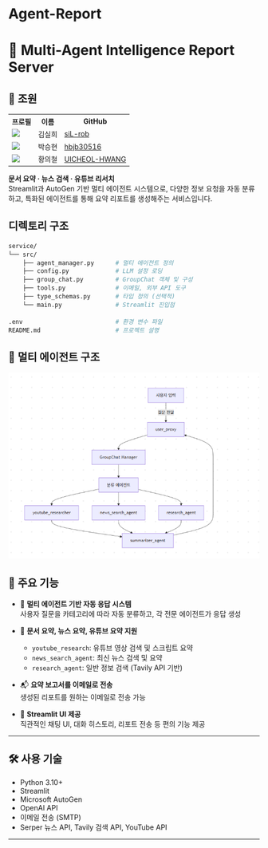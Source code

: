 # Agent-Report

# 🤖 Multi-Agent Intelligence Report Server

## 🤝 조원

<table>
  <tr>
    <th>프로필</th>
    <th>이름</th>
    <th>GitHub</th>
  </tr>
  <tr>
    <td><img src="https://avatars.githubusercontent.com/u/58744783?v=4" width="80"></td>
    <td>김실희</td>
    <td><a href="https://github.com/siL-rob">siL-rob</a></td>
  </tr>
  <tr>
    <td><img src="https://avatars.githubusercontent.com/u/197730452?v=4" width="80"></td>
    <td>박승현</td>
    <td><a href="https://github.com/hbjb30516">hbjb30516</a></td>
  </tr>
  <tr>
    <td><img src="https://avatars.githubusercontent.com/u/109947779?v=4" width="80"></td>
    <td>황의철</td>
    <td><a href="https://github.com/UICHEOL-HWANG">UICHEOL-HWANG</a></td>
  </tr>
</table>



**문서 요약 · 뉴스 검색 · 유튜브 리서치**  
Streamlit과 AutoGen 기반 멀티 에이전트 시스템으로, 다양한 정보 요청을 자동 분류하고, 특화된 에이전트를 통해 요약 리포트를 생성해주는 서비스입니다.

## 디렉토리 구조 

```bash
service/
└── src/
    ├── agent_manager.py      # 멀티 에이전트 정의
    ├── config.py             # LLM 설정 로딩
    ├── group_chat.py         # GroupChat 객체 및 구성
    ├── tools.py              # 이메일, 외부 API 도구
    ├── type_schemas.py       # 타입 정의 (선택적)
    └── main.py               # Streamlit 진입점

.env                          # 환경 변수 파일
README.md                     # 프로젝트 설명

```

## 🧩 멀티 에이전트 구조
![메인인](./image/아키텍처.png)

## 🚀 주요 기능

- 🧠 **멀티 에이전트 기반 자동 응답 시스템**  
  사용자 질문을 카테고리에 따라 자동 분류하고, 각 전문 에이전트가 응답 생성

- 📄 **문서 요약, 뉴스 요약, 유튜브 요약 지원**  
  - `youtube_research`: 유튜브 영상 검색 및 스크립트 요약  
  - `news_search_agent`: 최신 뉴스 검색 및 요약  
  - `research_agent`: 일반 정보 검색 (Tavily API 기반)

- 📬 **요약 보고서를 이메일로 전송**  
  생성된 리포트를 원하는 이메일로 전송 가능

- 🧾 **Streamlit UI 제공**  
  직관적인 채팅 UI, 대화 히스토리, 리포트 전송 등 편의 기능 제공

---

## 🛠️ 사용 기술

- Python 3.10+
- Streamlit
- Microsoft AutoGen
- OpenAI API
- 이메일 전송 (SMTP)
- Serper 뉴스 API, Tavily 검색 API, YouTube API

---


